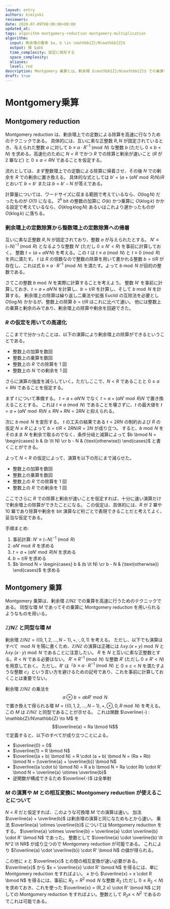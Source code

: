 ```yaml
---
layout: entry
authors: kimiyuki
reviewers:
date: 2020-07-09T00:00:00+09:00
updated_at:
tags: algorithm montgomery-reduction montgomery-multiplication
algorithm:
  input: 剰余環の要素 $a, b \in \mathbb{Z}/N\mathbb{Z}$
  output: 積 $ab$
  time_complexity: 設定に依存する
  space_complexity:
  aliases:
  level: red
description: Montgomery 乗算とは、剰余環 $\mathbb{Z}/N\mathbb{Z}$ での乗算を高速に行うアルゴリズムである。
draft: true
---
```


# Montgomery乗算

## Montgomery reduction

Montgomery reduction は、剰余環上での定数による除算を高速に行なうためのテクニックである。
具体的には、互いに素な正整数 $R, N$ が固定されているとき、与えられた整数 $a$ に対して $b \equiv a \cdot R^{-1} \pmod{N}$ な整数 $b$ (ただし $0 \le b \lt N$) を求める。高速化のために $N \lt R$ でかつ $R$ での除算と剰余が速いこと ($R$ が $2$ 冪など) と $0 \le a \lt RN$ であることを仮定する。

流れとしては、まず整数環上での定数による除算に帰着させ、その後 $N$ での剰余を $R$ での剰余に置き換える。
具体的な式としては $b' = (a + (a N' \bmod R) N) / R$ とおいて $b = b'$ または $b = b' - N$ が答えである。

計算量については、ワードサイズに収まる範囲で考えているなら、$O(\log N)$ だったものが $O(1)$ になる。
$2^k$ bit の整数の加算に $O(k)$ かつ乗算に $O(k \log k)$ かかる設定で考えているなら、$O(k \log k \log N)$ あるいはこれより遅かったものが $O(k \log k)$ に落ちる。

### 剰余環上の定数除算から整数環上の定数除算への帰着

互いに素な正整数 $R, N$ が固定されており、整数 $a$ が与えられたとする。
$N' \equiv (-N)^{-1} \pmod{R}$ となるような整数 $N'$ (ただし $0 \le N' \lt R$) を事前に計算しておく。
整数 $t = (a + a N' N)$ を考える。この $t$ は $t \equiv a \pmod{N}$ と $t \equiv 0 \pmod{R}$ を共に満たす。
$t$ は $R$ の倍数なので整数の除算を用いて書かれる整数 $b = t/R$ が存在し、これは式 $b \equiv a \cdot R^{-1} \pmod{N}$ を満たす。よって $b \bmod N$ が目的の整数である。

さてこの整数 $b \bmod N$ を実際に計算することを考えよう。
整数 $N'$ を事前に計算しておき、$t = a + a N' N$ を計算し、$b = t/R$ を計算し、そして $b \bmod N$ を計算する。
剰余環上の除算は繰り返し二乗法や拡張 Euclid の互除法を必要とし $O(\log N)$ かかるが、整数上の除算 $b = t/R$ はこれに比べて速い。
他には整数上の乗算と剰余のみであり、剰余環上の除算や剰余を回避できた。

### $R$ の仮定を用いての高速化

ここまでで分かったことは、以下の演算により剰余環上の除算ができるということである。

-   整数上の加算を数回
-   整数上の乗算を数回
-   整数上の $R$ での除算を $1$ 回
-   整数上の $N$ での剰余を $1$ 回

さらに演算の強度を減らしていく。ただしここで、$N \lt R$ であることと $0 \le a \lt RN$ であることを仮定する。

まず $t$ について準備する。
$t = a + a N' N$ でなく $t = a + (a N' \bmod R) N$ で置き換えることとする。
これは $t \equiv a \pmod{N}$ であることを壊さずに、$t$ の最大値を $t = a + (aN' \bmod R)N \le RN + RN = 2RN$ と抑えられる。

次に $b \bmod N$ を変形する。
$t$ の工夫の結果である $t \lt 2RN$ の制約および $R$ の仮定 $N \le R$ によって $b = t/R \lt 2RN/R = 2N$ が成り立つ。
すると、$b \bmod N$ をそのまま $N$ を剰余で取るのでなく、条件分岐と減算によって $b \bmod N = \begin{cases} b & (b \lt N) \cr b - N & (\text{otherwise}) \end{cases}$ と書くことができる。

よって $N \lt R$ の仮定によって、演算を以下の形にまで減らせた。

-   整数上の加算を数回
-   整数上の乗算を数回
-   整数上の $R$ での除算を $1$ 回
-   整数上の $R$ での剰余を $1$ 回

ここでさらに $R$ での除算と剰余が速いことを仮定すれば、十分に速い演算だけで剰余環上の除算ができたことになる。
この仮定は、具体的には、$R$ が $2$ 冪や $10$ 冪であり除算や剰余を bit 演算など桁ごとで表現できることだと考えてよく、妥当な仮定である。

手順まとめ:

1.  事前計算: $N' \equiv (-N)^{-1} \pmod{R}$
1.  $a N' \bmod R$ を求める
1.  $t = a + (a N' \bmod R) N$ を求める
1.  $b = t/R$ を求める
1.  $b \bmod N = \begin{cases} b & (b \lt N) \cr b - N & (\text{otherwise}) \end{cases}$ を求める

## Montgomery 乗算

Montgomery 乗算は、剰余環 $\mathbb{Z}/N\mathbb{Z}$ での乗算を高速に行うためのテクニックである。
同型な環 $M$ であってその乗算に Montgomery reduction を用いられるようなものを用いる。

### $\mathbb{Z}/N\mathbb{Z}$ と同型な環 $M$

剰余環 $\mathbb{Z}/N\mathbb{Z} = (\lbrace 0, 1, 2, \dots, N - 1 \rbrace, +, \cdot, 0, 1)$ を考える。
ただし、以下でも演算はすべて $\bmod N$ を陽に書くため、$\mathbb{Z}/N\mathbb{Z}$ の演算は正確には $\lambda xy. (x + y) \bmod N$ と $\lambda xy. (x \cdot y) \bmod N$ であることに注意したい。
$R$ を $N$ と互いに素な正整数とする。$R \lt N$ である必要はない。
$R' \equiv R^{-1} \pmod{N}$ な整数 $R'$ (ただし $0 \le R' \lt N$) を用意しておく。
ただし、$R'$ は「$b \equiv a \cdot R^{-1} \pmod{N}$ と $0 \le c \lt N$ を満たすような整数 $c$」という言い方を避けるための記号であり、これを事前に計算しておくことは重要でない。

剰余環 $\mathbb{Z}/N\mathbb{Z}$ の乗法を $$a \otimes b = a b R' \bmod N$$ で置き換えて得られる環 $M = (\lbrace 0, 1, 2, \dots, N - 1 \rbrace, +, \otimes, 0, R \bmod N)$ を考える。
この $M$ は $\mathbb{Z}/N\mathbb{Z}$ と同型であることが示せる。
これは関数 $\overline{-} : \mathbb{Z}/N\mathbb{Z} \to M$ を $$\overline{a} = Ra \bmod N$$ で定義すると、以下のすべてが成り立つことによる。

-   $\overline{0} = 0$
-   $\overline{1} = R \bmod N$
-   $\overline{(a + b) \bmod N} = R \cdot (a + b) \bmod N = (Ra + Rb) \bmod N = (\overline{a} + \overline{b}) \bmod N$
-   $\overline{(a \cdot b) \bmod N} = R a b \bmod N = Ra \cdot Rb \cdot R' \bmod N = \overline{a} \otimes \overline{b}$
-   逆関数が構成できるため $\overline{-}$ は全単射

### $M$ の演算や $M$ との相互変換に Montgomery reduction が使えることについて

$N \lt R$ だと仮定すれば、このような可換環 $M$ での演算は速い。
加法 $\overline{a} + \overline{b}$ は剰余環の演算と同じなためもとから速い。
乗法 $\overline{a} \otimes \overline{b}$ については Montgomery reduction をする。
$\overline{a} \otimes \overline{b} = \overline{a} \cdot \overline{b} \cdot R' \bmod N$ であった。
整数として $\overline{a} \cdot \overline{b} \lt N^2 \lt NR$ が成り立つので Montgomery reduction が可能である。
これにより $(\overline{a} \cdot \overline{b}) \cdot R' \bmod N$ の値が得られる。

この他に $x$ と $\overline{x}$ との間の相互変換が速い必要がある。
$\overline{x}$ から $x = \overline{x} \cdot R' \bmod N$ を得るには、単に Montgomery reduction をすればよい。
$x$ から $\overline{x} = x \cdot R \bmod N$ を得るには、事前に $R_2 = R^2 \bmod N$ な整数 $R_2$ (ただし $0 \le R_2 \lt N$) を求めておき、これを使った $\overline{x} = (R_2 x) \cdot R' \bmod N$ に対しての Montgomery reduction をすればよい。整数として $R_2 x \lt N^2$ であるのでこれは可能である。
